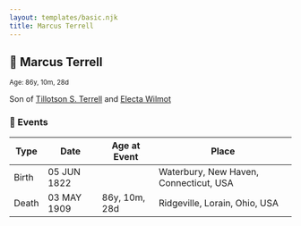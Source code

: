 ```yaml
---
layout: templates/basic.njk
title: Marcus Terrell
---
```

## 🔵 Marcus Terrell
<small>Age: 86y, 10m, 28d</small>

Son of [Tillotson S. Terrell](/people/2/25548435) and [Electa Wilmot](/people/7/77370498)

### 📆 Events

Type | Date | Age at Event | Place
------ | ------ | ------ | ------
Birth | 05 JUN 1822 |  | Waterbury, New Haven, Connecticut, USA
Death | 03 MAY 1909 | 86y, 10m, 28d | Ridgeville, Lorain, Ohio, USA
